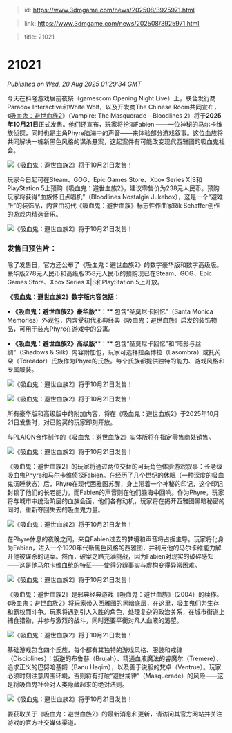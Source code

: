 > id: https://www.3dmgame.com/news/202508/3925971.html

> link: https://www.3dmgame.com/news/202508/3925971.html

> title: 21021

# 21021
_Published on Wed, 20 Aug 2025 01:29:34 GMT_

今天在科隆游戏展前夜祭（gamescom Opening Night Live）上，联合发行商Paradox Interactive和White Wolf，以及开发商The Chinese Room共同宣布，《[吸血鬼：避世血族2](https://www.3dmgame.com/games/vampiretmb2/)》（Vampire: The Masquerade – Bloodlines 2）将于**2025年10月21日**正式发售。他们还宣布，玩家将扮演Fabien ——一位神秘的马尔卡维族侦探，同时也是主角Phyre脑海中的声音——来体验部分游戏叙事。这位血族将共同解决一桩新黑色风格的谋杀悬案，这起案件有可能改变现代西雅图的吸血鬼社会。

![《吸血鬼：避世血族2》将于10月21日发售！](https://img.3dmgame.com/uploads/images/news/20250820/1755652711_977286_jpg_r.jpg)

玩家今日起可在Steam、GOG、Epic Games Store、Xbox Series X|S和PlayStation 5上预购《吸血鬼：避世血族2》，建议零售价为238元人民币。预购玩家将获得“血族怀旧点唱机”（Bloodlines Nostalgia Jukebox），这是一个“避难所”的装饰品，内含由初代《吸血鬼：避世血族》标志性作曲家Rik Schaffer创作的游戏内精选音乐。

![《吸血鬼：避世血族2》将于10月21日发售！](https://img.3dmgame.com/uploads/images/news/20250820/1755652956_811812_jpg_r.jpg)

### 发售日预告片：

除了发售日，官方还公布了《吸血鬼：避世血族2》的数字豪华版和数字高级版。豪华版278元人民币和高级版358元人民币的预购现已在Steam、GOG、Epic Games Store、Xbox Series X|S和PlayStation 5上开放。

**《吸血鬼：避世血族2》数字版内容包括：**

• **《吸血鬼：避世血族2》豪华版****：** 包含“圣莫尼卡回忆”（Santa Monica Memories）外观包，内含受初代邪典经典《吸血鬼：避世血族》启发的装饰物品，可用于装点Phyre在游戏中的公寓。

• **《吸血鬼：避世血族2》高级版****：** 包含“圣莫尼卡回忆”和“暗影与丝绸”（Shadows & Silk）内容附加包，玩家可选择拉桑博拉（Lasombra）或托芮朵（Toreador）氏族作为Phyre的氏族。每个氏族都提供独特的能力、游戏风格和专属服装。

![《吸血鬼：避世血族2》将于10月21日发售！](https://img.3dmgame.com/uploads/images/news/20250820/1755652852_644011.jpg)

![《吸血鬼：避世血族2》将于10月21日发售！](https://img.3dmgame.com/uploads/images/news/20250820/1755652852_494746.jpg)

所有豪华版和高级版中的附加内容，将在《吸血鬼：避世血族2》于2025年10月21日发售时，对已购买的玩家即刻开放。

与PLAION合作制作的《吸血鬼：避世血族2》实体版将在指定零售商处销售。

![《吸血鬼：避世血族2》将于10月21日发售！](https://img.3dmgame.com/uploads/images/news/20250820/1755652874_492868_jpg_r.jpg)

《吸血鬼：避世血族2》的玩家将通过两位交替的可玩角色体验游戏叙事：长老级吸血鬼Phyre和马尔卡维侦探Fabien。在经历了几个世纪的休眠（一种深度的吸血鬼沉睡状态）后，Phyre在现代西雅图苏醒，身上带着一个神秘的印记，这个印记封锁了他们的长老能力，而Fabien的声音则在他们脑海中回响。作为Phyre，玩家将与城市中统治阶层的血族会面，他们各有动机，玩家将在揭开西雅图黑暗秘密的同时，重新夺回失去的吸血鬼力量。

![《吸血鬼：避世血族2》将于10月21日发售！](https://img.3dmgame.com/uploads/images/news/20250820/1755652882_561934_jpg_r.jpg)

在Phyre休息的夜晚之间，来自Fabien过去的梦境和声音将占据主导。玩家将化身为Fabien，进入一个1920年代新黑色风格的西雅图，并利用他的马尔卡维能力解开他被谋杀的谜案。然而，破案之路充满挑战，因为Fabien对现实的破碎感知——这是他马尔卡维血统的特征——使得分辨事实与虚构变得异常困难。

![《吸血鬼：避世血族2》将于10月21日发售！](https://img.3dmgame.com/uploads/images/news/20250820/1755652891_960142_jpg_r.jpg)

《吸血鬼：避世血族2》是邪典经典游戏《吸血鬼：避世血族》（2004）的续作。《吸血鬼：避世血族2》将玩家带入西雅图的黑暗底层，在这里，吸血鬼们为生存和霸权而斗争。玩家将遇到引人入胜的角色，处理复杂的政治关系，在城市街道上捕食猎物，并参与激烈的战斗，同时还要平衡对凡人血液的渴望。

![《吸血鬼：避世血族2》将于10月21日发售！](https://img.3dmgame.com/uploads/images/news/20250820/1755652900_223836_jpg_r.jpg)

基础游戏包含四个氏族，每个都有其独特的游戏风格、服装和戒律（Disciplines）：叛逆的布鲁赫（Brujah）、精通血液魔法的睿魔尔（Tremere）、追求正义的巴努哈基姆（Banu Haqim），以及善于说服的梵卓（Ventrue）。玩家必须时刻注意周围环境，否则将有打破“避世戒律”（Masquerade）的风险——这是将吸血鬼社会对人类隐藏起来的绝对法则。

![《吸血鬼：避世血族2》将于10月21日发售！](https://img.3dmgame.com/uploads/images/news/20250820/1755652912_213311_jpg_r.jpg)

要获取关于《吸血鬼：避世血族2》的最新消息和更新，请访问其官方网站并关注游戏的官方社交媒体渠道。
